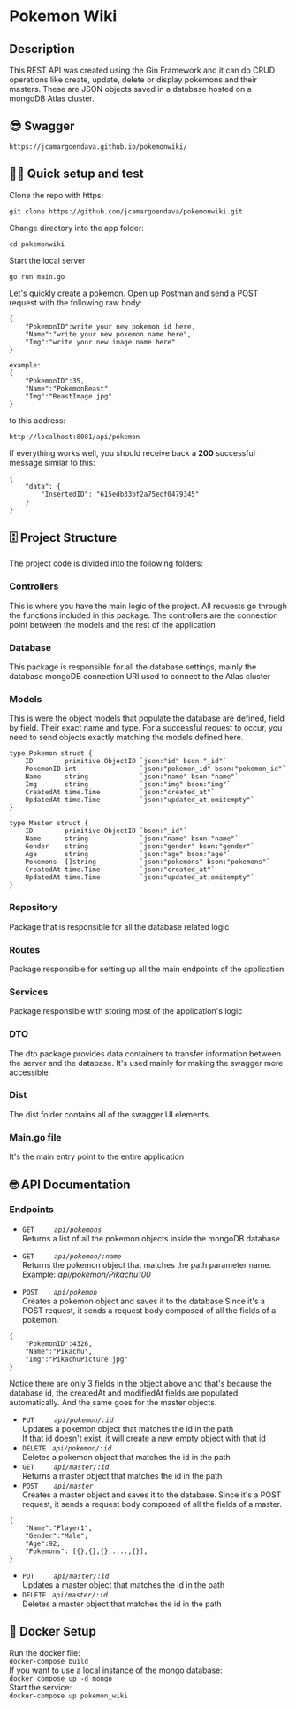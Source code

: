 # Pokemon Wiki

## **Description**

This REST API was created using the Gin Framework and it can do CRUD operations like create, update, delete or display pokemons and their masters. These are JSON objects saved in a database hosted on a mongoDB Atlas cluster.

## 😎 **Swagger**

`https://jcamargoendava.github.io/pokemonwiki/`


## 👨‍🏫 **Quick setup and test**

Clone the repo with https:
```
git clone https://github.com/jcamargoendava/pokemonwiki.git
```
Change directory into the app folder:
```
cd pokemonwiki
```
Start the local server
```
go run main.go
```

Let's quickly create a pokemon. Open up Postman and send a POST request with the following raw body:
```
{
    "PokemonID":write your new pokemon id here,
    "Name":"write your new pokemon name here",
    "Img":"write your new image name here"
}

example:
{
    "PokemonID":35,
    "Name":"PokemonBeast",
    "Img":"BeastImage.jpg"
}
```
to this address:
```
http://localhost:8081/api/pokemon
```
If everything works well, you should receive back a **200** successful message similar to this:
```
{
    "data": {
        "InsertedID": "615edb33bf2a75ecf0479345"
    }
}
```


## 🗄️ **Project Structure** ##
The project code is divided into the following folders:
### **Controllers** ###
This is where you have the main logic of the project.
All requests go through the functions included in this package.
The controllers are the connection point between the models and the rest of the application

### **Database** ###
This package is responsible for all the database settings, mainly the database mongoDB connection URI used to connect to the Atlas cluster

### **Models** ###
This is were the object models that populate the database are defined, field by field. Their exact name and type. For a successful request to occur, you need to send objects exactly matching the models defined here.


```
type Pokemon struct {
	ID        primitive.ObjectID `json:"id" bson:"_id"`
	PokemonID int                `json:"pokemon_id" bson:"pokemon_id"`
	Name      string             `json:"name" bson:"name"`
	Img       string             `json:"img" bson:"img"`
	CreatedAt time.Time          `json:"created_at"`
	UpdatedAt time.Time          `json:"updated_at,omitempty"`
}
```

```
type Master struct {
	ID        primitive.ObjectID `bson:"_id"`
	Name      string             `json:"name" bson:"name"`
	Gender    string             `json:"gender" bson:"gender"`
	Age       string             `json:"age" bson:"age"`
	Pokemons  []string           `json:"pokemons" bson:"pokemons"`
	CreatedAt time.Time          `json:"created_at"`
	UpdatedAt time.Time          `json:"updated_at,omitempty"`
}
```

### **Repository** ###
Package that is responsible for all the database related logic

### **Routes** ###
Package responsible for setting up all the main endpoints of the application

### **Services** ###
Package responsible with storing most of the application's logic

### **DTO** ###
The dto package provides data containers to transfer information between the server and the database. It's used mainly for making the swagger more accessible.

### **Dist** ###
The dist folder contains all of the swagger UI elements


### **Main.go file** ###
It's the main entry point to the entire application





## 🤓 **API Documentation**

### Endpoints
- `GET` &ensp;&ensp;&ensp;&ensp; *`api/pokemons`*  
    Returns a list of all the pokemon objects inside the mongoDB database

- `GET` &ensp;&ensp;&ensp;&ensp; *`api/pokemon/:name`*  
Returns the pokemon object that matches the path parameter name.  
Example: *api/pokemon/Pikachu100*

- `POST`&ensp;&ensp;&ensp;&ensp;*`api/pokemon`*  
Creates a pokemon object and saves it to the database
Since it's a POST request, it sends a request body composed of all the fields of a pokemon.
```
{
    "PokemonID":4326,
    "Name":"Pikachu",
    "Img":"PikachuPicture.jpg"
}
```
Notice there are only 3 fields in the object above and that's because the database id, the createdAt and modifiedAt fields are populated automatically. And the same goes for the master objects.  

- `PUT` &ensp;&ensp;&ensp;&ensp; *`api/pokemon/:id`*  
Updates a pokemon object that matches the id in the path  
If that id doesn't exist, it will create a new empty object with that id
- `DELETE`&ensp; *`api/pokemon/:id`*  
Deletes a pokemon object that matches the id in the path  
- `GET`&ensp;&ensp;&ensp;&ensp;&ensp;*`api/master/:id`*  
Returns a master object that matches the id in the path  
- `POST`&ensp;&ensp;&ensp;&ensp;*`api/master`*  
Creates a master object and saves it to the database.
Since it's a POST request, it sends a request body composed of all the fields of a master.  

```
{
    "Name":"Player1",
	"Gender":"Male",
	"Age":92,
	"Pokemons": [{},{},{},....,{}],
}
```

- `PUT`&ensp;&ensp;&ensp;&ensp;&ensp;*`api/master/:id`*  
Updates a master object that matches the id in the path
- `DELETE` &ensp;*`api/master/:id`*  
Deletes a master object that matches the id in the path


## 🚢 **Docker Setup** ##

Run the docker file:  
`docker-compose build`  
If you want to use a local instance of the mongo database:  
`docker compose up -d mongo`  
Start the service:  
`docker-compose up pokemon_wiki`
